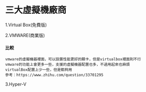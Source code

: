 ﻿# 三大虛擬機廠商

1.Virtual Box(免費版)

2.VMWARE(商業版)

#### 比較
```
vmware的虛擬機器裡面，可以設置性能更好的顯卡，但是virtualbox裡面則不行
vmware的功能上會更多一些，支援的虛擬機器配置也多，不過用起來也麻煩
virtualBox配置上少一些，但是都夠用
參考：https://www.zhihu.com/question/33701295
```
3.Hyper-V



